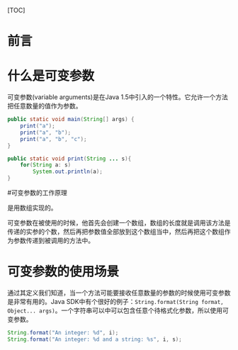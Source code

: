 [TOC]

# 前言

# 什么是可变参数

可变参数(variable arguments)是在Java 1.5中引入的一个特性。它允许一个方法把任意数量的值作为参数。

```java
public static void main(String[] args) {
    print("a");
    print("a", "b");
    print("a", "b", "c");
}

public static void print(String ... s){
    for(String a: s)
        System.out.println(a);
}
```

#可变参数的工作原理

是用数组实现的。

可变参数在被使用的时候，他首先会创建一个数组，数组的长度就是调用该方法是传递的实参的个数，然后再把参数值全部放到这个数组当中，然后再把这个数组作为参数传递到被调用的方法中。

# 可变参数的使用场景

通过其定义我们知道，当一个方法可能要接收任意数量的参数的时候使用可变参数是非常有用的。Java SDK中有个很好的例子：`String.format(String format, Object... args)`。一个字符串可以中可以包含任意个待格式化参数，所以使用可变参数。

```java
String.format("An integer: %d", i);
String.format("An integer: %d and a string: %s", i, s);
```